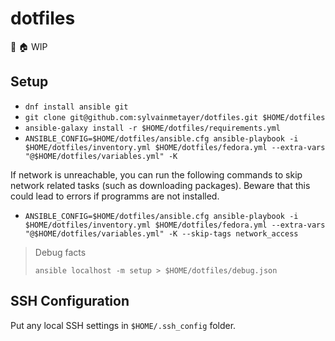 # dotfiles
🔧 🏠 WIP

## Setup

- `dnf install ansible git`
- `git clone git@github.com:sylvainmetayer/dotfiles.git $HOME/dotfiles`
- `ansible-galaxy install -r $HOME/dotfiles/requirements.yml`
- `ANSIBLE_CONFIG=$HOME/dotfiles/ansible.cfg ansible-playbook -i $HOME/dotfiles/inventory.yml $HOME/dotfiles/fedora.yml --extra-vars "@$HOME/dotfiles/variables.yml" -K`

If network is unreachable, you can run the following commands to skip network related tasks (such as downloading packages). Beware that this could lead to errors if programms are not installed.

- `ANSIBLE_CONFIG=$HOME/dotfiles/ansible.cfg ansible-playbook -i $HOME/dotfiles/inventory.yml $HOME/dotfiles/fedora.yml --extra-vars "@$HOME/dotfiles/variables.yml" -K --skip-tags network_access`

> Debug facts
>
> `ansible localhost -m setup > $HOME/dotfiles/debug.json`


## SSH Configuration

Put any local SSH settings in `$HOME/.ssh_config` folder.